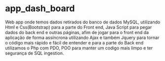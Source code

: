 # app_dash_board

Web app onde temos dados retirados do banco de dados MySQL, utilizando Html e Css(Bootstrap) para a parte do Front end, Java Script para pegar dados do back end e outras páginas, afim de jogar para o front end da aplicação de forma assíncrona utilizando Ajax e também Jquery para tornar o código mais rápido e fácil de entender e para a parte do Back end utilizamos o Php com PDO, POO para manter um codigo mais limpo e ter segurança de SQL ingestion.
